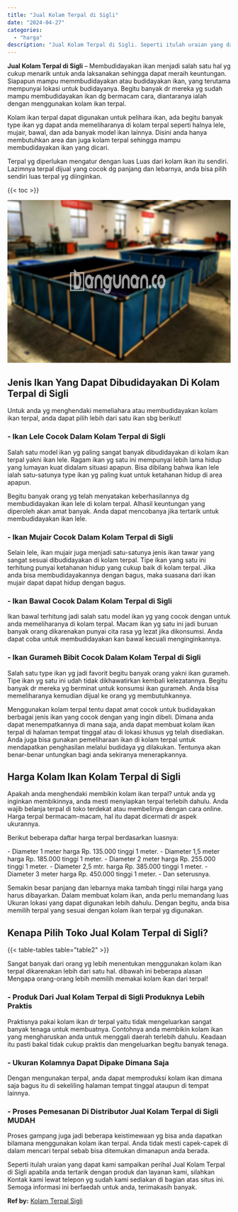 ```yaml
---
title: "Jual Kolam Terpal di Sigli"
date: "2024-04-27"
categories: 
  - "harga"
description: "Jual Kolam Terpal di Sigli. Seperti itulah uraian yang dapat kami sampaikan perihal Jual Kolam Terpal di Sigli apabila anda tertarik dengan produk dan layana..."
---
```


**Jual Kolam Terpal di Sigli** – Membudidayakan ikan menjadi salah satu hal yg cukup menarik untuk anda laksanakan sehingga dapat meraih keuntungan. Siapapun mampu memmbudidayakan atau budidayakan ikan, yang terutama mempunyai lokasi untuk budidayanya. Begitu banyak dr mereka yg sudah mampu membudidayakan ikan dg bermacam cara, diantaranya ialah dengan menggunakan kolam ikan terpal.

Kolam ikan terpal dapat digunakan untuk pelihara ikan, ada begitu banyak type ikan yg dapat anda memeliharanya di kolam terpal seperti halnya lele, mujair, bawal, dan ada banyak model ikan lainnya. Disini anda hanya membutuhkan area dan juga kolam terpal sehingga mampu membudidayakan ikan yang dicari.

Terpal yg diperlukan mengatur dengan luas Luas dari kolam ikan itu sendiri. Lazimnya terpal dijual yang cocok dg panjang dan lebarnya, anda bisa pilih sendiri luas terpal yg diinginkan.

{{< toc >}}

![Jual Kolam Terpal di Sigli](/images/jual-kolam-terpal-20.png)

## Jenis Ikan Yang Dapat Dibudidayakan Di Kolam Terpal di Sigli

Untuk anda yg menghendaki memeliahara atau membudidayakan kolam ikan terpal, anda dapat pilih lebih dari satu ikan sbg berikut!

### \- Ikan Lele Cocok Dalam Kolam Terpal di Sigli

Salah satu model ikan yg paling sangat banyak dibudidayakan di kolam ikan terpal yakni ikan lele. Ragam ikan yg satu ini mempunyai lebih lama hidup yang lumayan kuat didalam situasi apapun. Bisa dibilang bahwa ikan lele ialah satu-satunya type ikan yg paling kuat untuk ketahanan hidup di area apapun.

Begitu banyak orang yg telah menyatakan keberhasilannya dg membudidayakan ikan lele di kolam terpal. Alhasil keuntungan yang diperoleh akan amat banyak. Anda dapat mencobanya jika tertarik untuk membudidayakan ikan lele.

### \- Ikan Mujair Cocok Dalam Kolam Terpal di Sigli

Selain lele, ikan mujair juga menjadi satu-satunya jenis ikan tawar yang sangat sesuai dibudidayakan di kolam terpal. Tipe ikan yang satu ini terhitung punyai ketahanan hidup yang cukup baik di kolam terpal. Jika anda bisa membudidayakannya dengan bagus, maka suasana dari ikan mujair dapat dapat hidup dengan bagus.

### \- Ikan Bawal Cocok Dalam Kolam Terpal di Sigli

Ikan bawal terhitung jadi salah satu model ikan yg yang cocok dengan untuk anda memeliharanya di kolam terpal. Macam ikan yg satu ini jadi buruan banyak orang dikarenakan punyai cita rasa yg lezat jika dikonsumsi. Anda dapat coba untuk membudidayakan kan bawal kecuali menginginkannya.

### \- Ikan Gurameh Bibit Cocok Dalam Kolam Terpal di Sigli

Salah satu type ikan yg jadi favorit begitu banyak orang yakni ikan gurameh. Tipe ikan yg satu ini udah tidak dikhawatirkan kembali kelezatannya. Begitu banyak dr mereka yg berminat untuk konsumsi ikan gurameh. Anda bisa memeliharanya kemudian dijual ke orang yg membutuhkannya.

Menggunakan kolam terpal tentu dapat amat cocok untuk budidayakan berbagai jenis ikan yang cocok dengan yang ingin dibeli. Dimana anda dapat menempatkannya di mana saja, anda dapat membuat kolam ikan terpal di halaman tempat tinggal atau di lokasi khusus yg telah disediakan. Anda juga bisa gunakan pemeliharaan ikan di kolam terpal untuk mendapatkan penghasilan melalui budidaya yg dilakukan. Tentunya akan benar-benar untungkan bagi anda sekiranya menerapkannya.

## Harga Kolam Ikan Kolam Terpal di Sigli

Apakah anda menghendaki membikin kolam ikan terpal? untuk anda yg inginkan membikinnya, anda mesti menyiapkan terpal terlebih dahulu. Anda wajib belanja terpal di toko terdekat atau membelinya dengan cara online. Harga terpal bermacam-macam, hal itu dapat dicermati dr aspek ukurannya.

Berikut beberapa daftar harga terpal berdasarkan luasnya:

\- Diameter 1 meter harga Rp. 135.000 tinggi 1 meter. - Diameter 1,5 meter harga Rp. 185.000 tinggi 1 meter. - Diameter 2 meter harga Rp. 255.000 tinggi 1 meter. - Diameter 2,5 mtr. harga Rp. 385.000 tinggi 1 meter. - Diameter 3 meter harga Rp. 450.000 tinggi 1 meter. - Dan seterusnya.

Semakin besar panjang dan lebarnya maka tambah tinggi nilai harga yang harus dibayarkan. Dalam membuat kolam ikan, anda perlu memandang luas Ukuran lokasi yang dapat digunakan lebih dahulu. Dengan begitu, anda bisa memilih terpal yang sesuai dengan kolam ikan terpal yg digunakan.

## Kenapa Pilih Toko Jual Kolam Terpal di Sigli?

{{< table-tables table="table2" >}}

Sangat banyak dari orang yg lebih menentukan menggunakan kolam ikan terpal dikarenakan lebih dari satu hal. dibawah ini beberapa alasan Mengapa orang-orang lebih memilih memakai kolam ikan dari terpal!

### \- Produk Dari Jual Kolam Terpal di Sigli Produknya Lebih Praktis

Praktisnya pakai kolam ikan dr terpal yaitu tidak mengeluarkan sangat banyak tenaga untuk membuatnya. Contohnya anda membikin kolam ikan yang mengharuskan anda untuk menggali daerah terlebih dahulu. Keadaan itu pasti bakal tidak cukup praktis dan mengeluarkan begitu banyak tenaga.

### \- Ukuran Kolamnya Dapat Dipake Dimana Saja

Dengan mengunakan terpal, anda dapat memproduksi kolam ikan dimana saja bagus itu di sekeliling halaman tempat tinggal ataupun di tempat lainnya.

### \- Proses Pemesanan Di Distributor Jual Kolam Terpal di Sigli MUDAH

Proses gampang juga jadi beberapa keistimewaan yg bisa anda dapatkan bilamana menggunakan kolam ikan terpal. Anda tidak mesti capek-capek di dalam mencari terpal sebab bisa ditemukan dimanapun anda berada.

Seperti itulah uraian yang dapat kami sampaikan perihal Jual Kolam Terpal di Sigli apabila anda tertarik dengan produk dan layanan kami, silahkan Kontak kami lewat telepon yg sudah kami sediakan di bagian atas situs ini. Semoga informasi ini berfaedah untuk anda, terimakasih banyak.

**Ref by:** [Kolam Terpal Sigli](https://id.wikipedia.org/wiki/Kolam)
